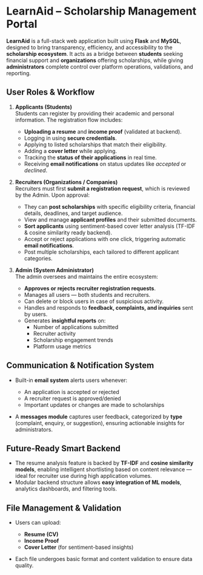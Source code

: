 # **LearnAid – Scholarship Management Portal**

**LearnAid** is a full-stack web application built using **Flask** and **MySQL**, designed to bring transparency, efficiency, and accessibility to the **scholarship ecosystem**. It acts as a bridge between **students** seeking financial support and **organizations** offering scholarships, while giving **administrators** complete control over platform operations, validations, and reporting.

## **User Roles & Workflow**

1. **Applicants (Students)**  
   Students can register by providing their academic and personal information. The registration flow includes:
   - **Uploading a resume** and **income proof** (validated at backend).
   - Logging in using **secure credentials**.
   - Applying to listed scholarships that match their eligibility.
   - Adding a **cover letter** while applying.
   - Tracking the **status of their applications** in real time.
   - Receiving **email notifications** on status updates like *accepted* or *declined*.

2. **Recruiters (Organizations / Companies)**  
   Recruiters must first **submit a registration request**, which is reviewed by the Admin. Upon approval:
   - They can **post scholarships** with specific eligibility criteria, financial details, deadlines, and target audience.
   - View and manage **applicant profiles** and their submitted documents.
   - **Sort applicants** using sentiment-based cover letter analysis (TF-IDF & cosine similarity ready backend).
   - Accept or reject applications with one click, triggering automatic **email notifications**.
   - Post multiple scholarships, each tailored to different applicant categories.

3. **Admin (System Administrator)**  
   The admin oversees and maintains the entire ecosystem:
   - **Approves or rejects recruiter registration requests**.
   - Manages all users — both students and recruiters.
   - Can delete or block users in case of suspicious activity.
   - Handles and responds to **feedback, complaints, and inquiries** sent by users.
   - Generates **insightful reports** on:
     - Number of applications submitted
     - Recruiter activity
     - Scholarship engagement trends
     - Platform usage metrics

## **Communication & Notification System**

- Built-in **email system** alerts users whenever:
  - An application is accepted or rejected
  - A recruiter request is approved/denied
  - Important updates or changes are made to scholarships

- A **messages module** captures user feedback, categorized by **type** (complaint, enquiry, or suggestion), ensuring actionable insights for administrators.

## **Future-Ready Smart Backend**

- The resume analysis feature is backed by **TF-IDF** and **cosine similarity models**, enabling intelligent shortlisting based on content relevance — ideal for recruiter use during high application volumes.
- Modular backend structure allows **easy integration of ML models**, analytics dashboards, and filtering tools.

## **File Management & Validation**

- Users can upload:
  - **Resume (CV)**
  - **Income Proof**
  - **Cover Letter** (for sentiment-based insights)

- Each file undergoes basic format and content validation to ensure data quality.

